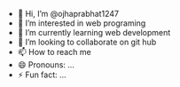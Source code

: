 - 👋 Hi, I’m @ojhaprabhat1247
- 👀 I’m interested in web programing
- 🌱 I’m currently learning web development
- 💞️ I’m looking to collaborate on git hub
- 📫 How to reach me 
- 😄 Pronouns: ...
- ⚡ Fun fact: ...

<!---
ojhaprabhat1247/ojhaprabhat1247 is a ✨ special ✨ repository because its `README.md` (this file) appears on your GitHub profile.
You can click the Preview link to take a look at your changes.
--->

